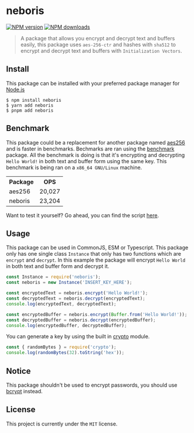 # neboris
<p>
  <a href="https://www.npmjs.com/package/neboris"><img src="https://img.shields.io/npm/v/neboris?maxAge=3600" alt="NPM version" /></a>
  <a href="https://www.npmjs.com/package/neboris"><img src="https://img.shields.io/npm/dt/neboris?maxAge=3600" alt="NPM downloads" /></a>
</p>

> A package that allows you encrypt and decrypt text and buffers easily, this package uses `aes-256-ctr` and hashes with `sha512` to encrypt and decrypt text and buffers with `Initialization Vectors`.

## Install
This package can be installed with your preferred package manager for [Node.js](https://nodejs.org)
```shell
$ npm install neboris
$ yarn add neboris
$ pnpm add neboris
```

## Benchmark
This package could be a replacement for another package named [aes256](https://npmjs.com/package/aes256) and is faster in benchmarks. Bechmarks are ran using the [benchmark](https://npmjs.com/package/benchmark) package. All the benchmark is doing is that it's encrypting and decrypting `Hello World!` in both text and buffer form using the same key. This benchmark is being ran on a `x86_64 GNU/Linux` machine.

<table>
	<tr>
		<th>Package</th>
		<th>OPS</th>
 	</tr>
 	<tr>
  		<td>aes256</td>
   		<td>20,027</td>
 	</tr>
	<tr>
  		<td>neboris</td>
   		<td>23,204</td>
 	</tr>
 	</tr>
</table>

Want to test it yourself? Go ahead, you can find the script [here](https://github.com/dubfib/neboris/blob/main/test.js).

## Usage
This package can be used in CommonJS, ESM or Typescript. This package only has one single class `Instance` that only has two functions which are `encrypt` and `decrypt`. In this example the package will encrypt `Hello World` in both text and buffer form and decrypt it.
```js
const Instance = require('neboris');
const neboris = new Instance('INSERT_KEY_HERE');

const encryptedText = neboris.encrypt('Hello World!');
const decryptedText = neboris.decrypt(encryptedText);
console.log(encryptedText, decryptedText);

const encryptedBuffer = neboris.encrypt(Buffer.from('Hello World!'));
const decryptedBuffer = neboris.decrypt(encryptedBuffer);
console.log(encryptedBuffer, decryptedBuffer);
```
You can generate a key by using the built in [crypto](https://nodejs.org/api/crypto.html) module.
```js
const { randomBytes } = require('crypto');
console.log(randomBytes(32).toString('hex'));
```

## Notice
This package shouldn't be used to encrypt passwords, you should use [bcrypt](https://npmjs.com/package/bcrypt) instead.

## License
This project is currently under the `MIT` license.
